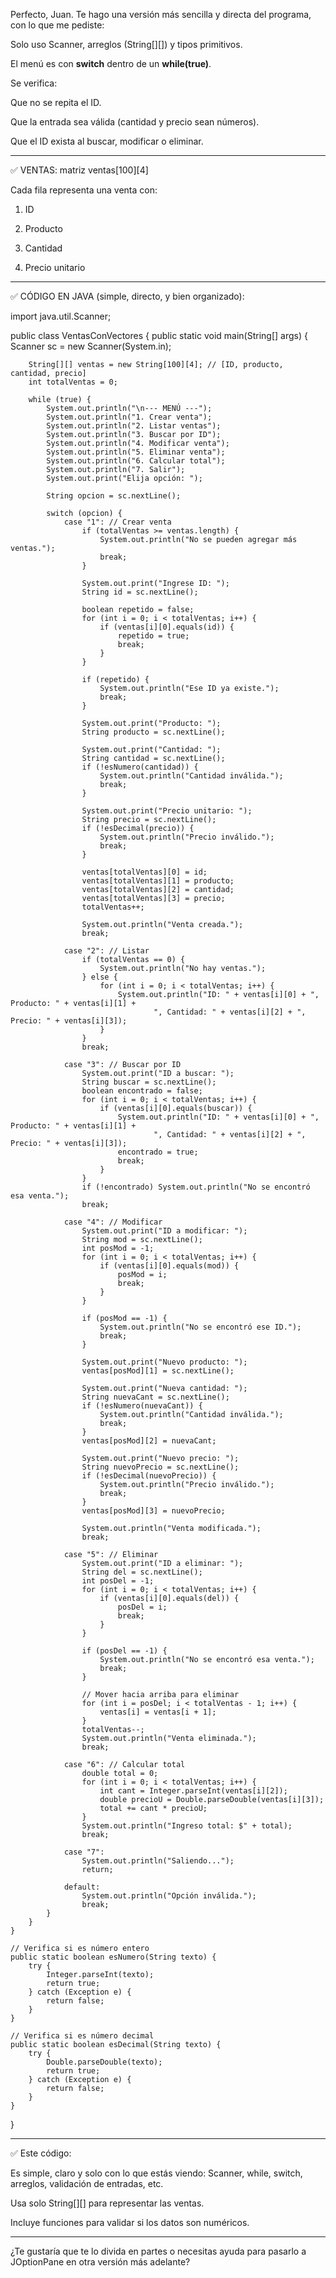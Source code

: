 
Perfecto, Juan. Te hago una versión más sencilla y directa del programa, con lo que me pediste:

Solo uso Scanner, arreglos (String[][]) y tipos primitivos.

El menú es con **switch** dentro de un **while(true)**.

Se verifica:

Que no se repita el ID.

Que la entrada sea válida (cantidad y precio sean números).

Que el ID exista al buscar, modificar o eliminar.




---

✅ VENTAS: matriz ventas[100][4]

Cada fila representa una venta con:

1. ID


2. Producto


3. Cantidad


4. Precio unitario




---

✅ CÓDIGO EN JAVA (simple, directo, y bien organizado):

import java.util.Scanner;

public class VentasConVectores {
    public static void main(String[] args) {
        Scanner sc = new Scanner(System.in);

        String[][] ventas = new String[100][4]; // [ID, producto, cantidad, precio]
        int totalVentas = 0;

        while (true) {
            System.out.println("\n--- MENÚ ---");
            System.out.println("1. Crear venta");
            System.out.println("2. Listar ventas");
            System.out.println("3. Buscar por ID");
            System.out.println("4. Modificar venta");
            System.out.println("5. Eliminar venta");
            System.out.println("6. Calcular total");
            System.out.println("7. Salir");
            System.out.print("Elija opción: ");
            
            String opcion = sc.nextLine();

            switch (opcion) {
                case "1": // Crear venta
                    if (totalVentas >= ventas.length) {
                        System.out.println("No se pueden agregar más ventas.");
                        break;
                    }

                    System.out.print("Ingrese ID: ");
                    String id = sc.nextLine();

                    boolean repetido = false;
                    for (int i = 0; i < totalVentas; i++) {
                        if (ventas[i][0].equals(id)) {
                            repetido = true;
                            break;
                        }
                    }

                    if (repetido) {
                        System.out.println("Ese ID ya existe.");
                        break;
                    }

                    System.out.print("Producto: ");
                    String producto = sc.nextLine();

                    System.out.print("Cantidad: ");
                    String cantidad = sc.nextLine();
                    if (!esNumero(cantidad)) {
                        System.out.println("Cantidad inválida.");
                        break;
                    }

                    System.out.print("Precio unitario: ");
                    String precio = sc.nextLine();
                    if (!esDecimal(precio)) {
                        System.out.println("Precio inválido.");
                        break;
                    }

                    ventas[totalVentas][0] = id;
                    ventas[totalVentas][1] = producto;
                    ventas[totalVentas][2] = cantidad;
                    ventas[totalVentas][3] = precio;
                    totalVentas++;

                    System.out.println("Venta creada.");
                    break;

                case "2": // Listar
                    if (totalVentas == 0) {
                        System.out.println("No hay ventas.");
                    } else {
                        for (int i = 0; i < totalVentas; i++) {
                            System.out.println("ID: " + ventas[i][0] + ", Producto: " + ventas[i][1] +
                                    ", Cantidad: " + ventas[i][2] + ", Precio: " + ventas[i][3]);
                        }
                    }
                    break;

                case "3": // Buscar por ID
                    System.out.print("ID a buscar: ");
                    String buscar = sc.nextLine();
                    boolean encontrado = false;
                    for (int i = 0; i < totalVentas; i++) {
                        if (ventas[i][0].equals(buscar)) {
                            System.out.println("ID: " + ventas[i][0] + ", Producto: " + ventas[i][1] +
                                    ", Cantidad: " + ventas[i][2] + ", Precio: " + ventas[i][3]);
                            encontrado = true;
                            break;
                        }
                    }
                    if (!encontrado) System.out.println("No se encontró esa venta.");
                    break;

                case "4": // Modificar
                    System.out.print("ID a modificar: ");
                    String mod = sc.nextLine();
                    int posMod = -1;
                    for (int i = 0; i < totalVentas; i++) {
                        if (ventas[i][0].equals(mod)) {
                            posMod = i;
                            break;
                        }
                    }

                    if (posMod == -1) {
                        System.out.println("No se encontró ese ID.");
                        break;
                    }

                    System.out.print("Nuevo producto: ");
                    ventas[posMod][1] = sc.nextLine();

                    System.out.print("Nueva cantidad: ");
                    String nuevaCant = sc.nextLine();
                    if (!esNumero(nuevaCant)) {
                        System.out.println("Cantidad inválida.");
                        break;
                    }
                    ventas[posMod][2] = nuevaCant;

                    System.out.print("Nuevo precio: ");
                    String nuevoPrecio = sc.nextLine();
                    if (!esDecimal(nuevoPrecio)) {
                        System.out.println("Precio inválido.");
                        break;
                    }
                    ventas[posMod][3] = nuevoPrecio;

                    System.out.println("Venta modificada.");
                    break;

                case "5": // Eliminar
                    System.out.print("ID a eliminar: ");
                    String del = sc.nextLine();
                    int posDel = -1;
                    for (int i = 0; i < totalVentas; i++) {
                        if (ventas[i][0].equals(del)) {
                            posDel = i;
                            break;
                        }
                    }

                    if (posDel == -1) {
                        System.out.println("No se encontró esa venta.");
                        break;
                    }

                    // Mover hacia arriba para eliminar
                    for (int i = posDel; i < totalVentas - 1; i++) {
                        ventas[i] = ventas[i + 1];
                    }
                    totalVentas--;
                    System.out.println("Venta eliminada.");
                    break;

                case "6": // Calcular total
                    double total = 0;
                    for (int i = 0; i < totalVentas; i++) {
                        int cant = Integer.parseInt(ventas[i][2]);
                        double precioU = Double.parseDouble(ventas[i][3]);
                        total += cant * precioU;
                    }
                    System.out.println("Ingreso total: $" + total);
                    break;

                case "7":
                    System.out.println("Saliendo...");
                    return;

                default:
                    System.out.println("Opción inválida.");
                    break;
            }
        }
    }

    // Verifica si es número entero
    public static boolean esNumero(String texto) {
        try {
            Integer.parseInt(texto);
            return true;
        } catch (Exception e) {
            return false;
        }
    }

    // Verifica si es número decimal
    public static boolean esDecimal(String texto) {
        try {
            Double.parseDouble(texto);
            return true;
        } catch (Exception e) {
            return false;
        }
    }
}


---

✅ Este código:

Es simple, claro y solo con lo que estás viendo: Scanner, while, switch, arreglos, validación de entradas, etc.

Usa solo String[][] para representar las ventas.

Incluye funciones para validar si los datos son numéricos.



---

¿Te gustaría que te lo divida en partes o necesitas ayuda para pasarlo a JOptionPane en otra versión más adelante?


